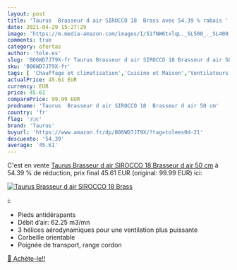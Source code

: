 ```yaml
---
layout: post
title: 'Taurus  Brasseur d air SIROCCO 18  Brass avec 54.39 % rabais '
date: 2021-04-29 15:27:29
image: 'https://m.media-amazon.com/images/I/51fNW6txlqL._SL500_._SL400_.jpg'
comments: true
category: ofertas
author: 'tole.es'
slug: 'B06WD7JT9X-fr Taurus Brasseur d air SIROCCO 18 Brasseur d air 50 cm'
sku: 'B06WD7JT9X-fr'
tags: [ 'Chauffage et climatisation','Cuisine et Maison','Ventilateurs','Ventilateurs sur pied','taurus', ]
actualPrice: 45.61 EUR
currency: EUR
price: 45.61
comparePrice: 99.99 EUR
prodname: 'Taurus  Brasseur d air SIROCCO 18  Brasseur d air 50 cm'
country: 'fr'
flag: '🇫🇷'
brand: 'Taurus'
buyurl: 'https://www.amazon.fr/dp/B06WD7JT9X/?tag=tolees0d-21'
descuento: '54.39'
average: '45.61'
---
```


C'est en vente [Taurus  Brasseur d air SIROCCO 18  Brasseur d air 50 cm](https://www.amazon.fr/dp/B06WD7JT9X/?tag=tolees0d-21)  à  54.39 % de réduction, prix final  45.61 EUR (original: 99.99 EUR) ici:

[![Taurus  Brasseur d air SIROCCO 18  Brass](https://m.media-amazon.com/images/I/51fNW6txlqL._SL500_._SL400_.jpg)](https://www.amazon.fr/dp/B06WD7JT9X/?tag=tolees0d-21)

ℹ️:

- Pieds antidérapants
- Débit d’air: 62.25 m3/mn
- 3 hélices aérodynamiques pour une ventilation plus puissante
- Corbeille orientable
- Poignée de transport, range cordon

[🛒 Achète-le!!](https://www.amazon.fr/dp/B06WD7JT9X/?tag=tolees0d-21)
